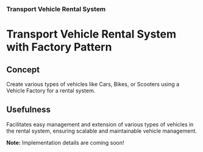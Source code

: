 ### Transport Vehicle Rental System

# Transport Vehicle Rental System with Factory Pattern

## Concept

Create various types of vehicles like Cars, Bikes, or Scooters using a Vehicle Factory for a rental system.

## Usefulness

Facilitates easy management and extension of various types of vehicles in the rental system, ensuring scalable and maintainable vehicle management.

**Note:** Implementation details are coming soon!


